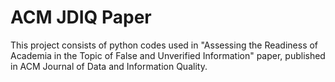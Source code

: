 # ACM JDIQ Paper

This project consists of python codes used in "Assessing the Readiness of Academia in the Topic of False and Unverified Information" paper, published in ACM Journal of Data and Information Quality.
